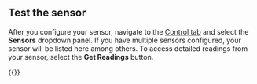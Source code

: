 ## Test the sensor

After you configure your sensor, navigate to the [Control tab](/platform/fleet/robots/#control) and select the **Sensors** dropdown panel.
If you have multiple sensors configured, your sensor will be listed here among others.
To access detailed readings from your sensor, select the **Get Readings** button.

{{<imgproc src="/platform/build/configure/components/sensor/sensor-control-tab.png" resize="800x" declaredimensions=true alt="The sensor component in the control tab">}}
